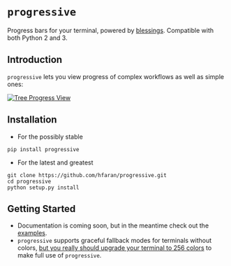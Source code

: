# `progressive`

Progress bars for your terminal, powered by [blessings](https://github.com/erikrose/blessings). Compatible with both Python 2 and 3.

## Introduction

`progressive` lets you view progress of complex workflows as well as simple ones:

[![Tree Progress View](https://raw.githubusercontent.com/hfaran/progressive/master/example.gif)](https://github.com/hfaran/progressive)


## Installation

* For the possibly stable

```
pip install progressive
```

* For the latest and greatest

```
git clone https://github.com/hfaran/progressive.git
cd progressive
python setup.py install
```

## Getting Started

* Documentation is coming soon, but in the meantime check out the [examples](https://github.com/hfaran/progressive/blob/master/examples.py).
* `progressive` supports graceful fallback modes for terminals without colors, [but you really should upgrade your terminal to 256 colors](http://pastelinux.wordpress.com/2010/12/01/upgrading-linux-terminal-to-256-colors/) to make full use of `progressive`.
